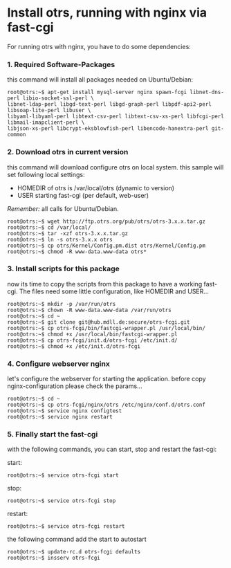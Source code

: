 Install otrs, running with nginx via fast-cgi
=============================================
For running otrs with nginx, you have to do some dependencies:

### 1. Required Software-Packages

this command will install all packages needed on Ubuntu/Debian:

	root@otrs:~$ apt-get install mysql-server nginx spawn-fcgi libnet-dns-perl libio-socket-ssl-perl \
	libnet-ldap-perl libgd-text-perl libgd-graph-perl libpdf-api2-perl libsoap-lite-perl libuser \
	libyaml-libyaml-perl libtext-csv-perl libtext-csv-xs-perl libfcgi-perl libmail-imapclient-perl \
	libjson-xs-perl libcrypt-eksblowfish-perl libencode-hanextra-perl git-common

### 2. Download otrs in current version

this command will download configure otrs on local system. this sample will set following local settings:

- HOMEDIR of otrs is /var/local/otrs (dynamic to version)
- USER starting fast-cgi (per default, web-user)

*Remember:* all calls for Ubuntu/Debian.

	root@otrs:~$ wget http://ftp.otrs.org/pub/otrs/otrs-3.x.x.tar.gz
	root@otrs:~$ cd /var/local/
	root@otrs:~$ tar -xzf otrs-3.x.x.tar.gz
	root@otrs:~$ ln -s otrs-3.x.x otrs
	root@otrs:~$ cp otrs/Kernel/Config.pm.dist otrs/Kernel/Config.pm
	root@otrs:~$ chmod -R www-data.www-data otrs*

### 3. Install scripts for this package

now its time to copy the scripts from this package to have a working fast-cgi. The files need some little
configuration, like HOMEDIR and USER...

	root@otrs:~$ mkdir -p /var/run/otrs
	root@otrs:~$ chown -R www-data.www-data /var/run/otrs
	root@otrs:~$ cd ~
	root@otrs:~$ git clone git@hub.mdll.de:secure/otrs-fcgi.git
	root@otrs:~$ cp otrs-fcgi/bin/fastcgi-wrapper.pl /usr/local/bin/
	root@otrs:~$ chmod +x /usr/local/bin/fastcgi-wrapper.pl
	root@otrs:~$ cp otrs-fcgi/init.d/otrs-fcgi /etc/init.d/
	root@otrs:~$ chmod +x /etc/init.d/otrs-fcgi
	
### 4. Configure webserver nginx

let's configure the webserver for starting the application. before copy nginx-configuration please check the
params...


	root@otrs:~$ cd ~
	root@otrs:~$ cp otrs-fcgi/nginx/otrs /etc/nginx/conf.d/otrs.conf
	root@otrs:~$ service nginx configtest
	root@otrs:~$ service nginx restart
	
### 5. Finally start the fast-cgi

with the following commands, you can start, stop and restart the fast-cgi:

start:

	root@otrs:~$ service otrs-fcgi start

stop:

	root@otrs:~$ service otrs-fcgi stop

restart:

	root@otrs:~$ service otrs-fcgi restart

the following command add the start to autostart

	root@otrs:~$ update-rc.d otrs-fcgi defaults
	root@otrs:~$ insserv otrs-fcgi
